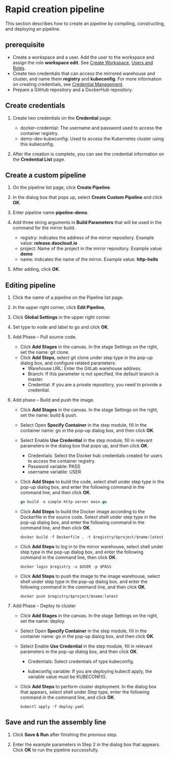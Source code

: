 # Rapid creation pipeline

This section describes how to create an pipeline by compiling, constructing, and deploying an pipeline.

## prerequisite

- Create a workspace and a user. Add the user to the workspace and assign the role __workspace edit__. See [Create Workspace](../../ghippo/user-guide/workspace/workspace.md), [Users and Roles](../../ghippo/user-guide/access-control/user.md).
- Create two credentials that can access the mirrored warehouse and cluster, and name them __registry__ and __kubeconfig__. For more information on creating credentials, see [Credential Management](../user-guide/pipeline/credential.md).
- Prepare a GitHub repository and a DockerHub repository.

## Create credentials

1. Create two credentials on the __Credential__ page:

    - docker-credential: The username and password used to access the container registry.
    - demo-dev-kubeconfig: Used to access the Kubernetes cluster using this kubeconfig.

2. After the creation is complete, you can see the credential information on the __Credential List__ page.

## Create a custom pipeline

1. On the pipeline list page, click __Create Pipeline__.

    <!--![]()screenshots-->

2. In the dialog box that pops up, select __Create Custom Pipeline__ and click __OK__.

    <!--![]()screenshots-->

3. Enter pipeline name __pipeline-demo__.

    <!--![]()screenshots-->

4. Add three string arguments in __Build Parameters__ that will be used in the command for the mirror build.

    - registry: indicates the address of the mirror repository. Example value: __release.daocloud.io__
    - project: Name of the project in the mirror repository. Example value: __demo__
    - name: indicates the name of the mirror. Example value: __http-hello__

    <!--![]()screenshots-->

5. After adding, click __OK__.

## Editing pipeline

1. Click the name of a pipeline on the Pipeline list page.

    <!--![]()screenshots-->

2. In the upper right corner, click __Edit Pipeline__,

    <!--![]()screenshots-->

3. Click __Global Settings__ in the upper right corner.

    <!--![]()screenshots-->

4. Set type to node and label to go and click __OK__.

    <!--![]()screenshots-->

5. Add Phase – Pull source code.

    - Click __Add Stages__ in the canvas. In the stage Settings on the right, set the name: git clone.
    - Click __Add Steps__, select git clone under step type in the pop-up dialog box, and configure related parameters:
        - Warehouse URL: Enter the GitLab warehouse address.
        - Branch: If this parameter is not specified, the default branch is master.
        - Credential: If you are a private repository, you need to provide a credential.

    <!--![]()screenshots-->

6. Add phase – Build and push the image.

    - Click __Add Stages__ in the canvas. In the stage Settings on the right, set the name: build & push.

    - Select Open __Specify Container__ in the step module, fill in the container name: go in the pop-up dialog box, and then click __OK__.

        <!--![]()screenshots-->

    - Select Enable __Use Credential__ in the step module, fill in relevant parameters in the dialog box that pops up, and then click __OK__.

        - Credentials: Select the Docker hub credentials created for users to access the container registry.
        - Password variable: PASS
        - username variable: USER

        <!--![]()screenshots-->

    - Click __Add Steps__ to build the code, select shell under step type in the pop-up dialog box, and enter the following command in the command line, and then click __OK__.

        ```go
        go build -o simple-http-server main.go
        ```

    - Click __Add Steps__ to build the Docker image according to the Dockerfile in the source code. Select shell under step type in the pop-up dialog box, and enter the following command in the command line, and then click __OK__.

        ```docker
        docker build -f Dockerfile . -t $registry/$project/$name:latest
        ```

    - Click __Add Steps__ to log in to the mirror warehouse, select shell under step type in the pop-up dialog box, and enter the following command in the command line, then click __OK__.

        ```docker
        docker login $registry -u $USER -p $PASS
        ```

    - Click __Add Steps__ to push the image to the image warehouse, select shell under step type in the pop-up dialog box, and enter the following command in the command line, and then click __OK__.

        ```docker
        docker push $registry/$project/$name:latest
        ```

7. Add Phase – Deploy to cluster

    - Click __Add Stages__ in the canvas. In the stage Settings on the right, set the name: deploy.

    - Select Open __Specify Container__ in the step module, fill in the container name: go in the pop-up dialog box, and then click __OK__.

        <!--![]()screenshots-->

    - Select Enable __Use Credential__ in the step module, fill in relevant parameters in the pop-up dialog box, and then click __OK__.

         - Credentials: Select credentials of type kubeconfig.

         - kubeconfig variable: If you are deploying kubectl apply, the variable value must be KUBECONFIG.

         <!--![]()screenshots-->

    - Click __Add Steps__ to perform cluster deployment. In the dialog box that appears, select shell under Step type, enter the following command in the command line, and click __OK__.

        ```shell
        kubectl apply -f deploy.yaml
        ```

## Save and run the assembly line

1. Click __Save & Run__ after finishing the previous step.

    <!--![]()screenshots-->

2. Enter the example parameters in Step 2 in the dialog box that appears. Click __OK__ to run the pipeline successfully.

    <!--![]()screenshots-->
